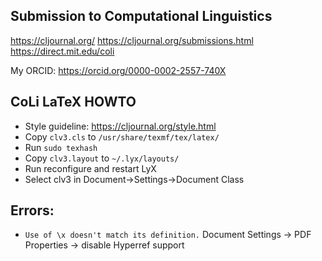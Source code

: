 
Submission to Computational Linguistics
---------------------------------------
https://cljournal.org/
https://cljournal.org/submissions.html
https://direct.mit.edu/coli

My ORCID: https://orcid.org/0000-0002-2557-740X

CoLi LaTeX HOWTO
-----------------
* Style guideline: https://cljournal.org/style.html
* Copy `clv3.cls` to `/usr/share/texmf/tex/latex/`
* Run `sudo texhash`
* Copy `clv3.layout` to `~/.lyx/layouts/`
* Run reconfigure and restart LyX
* Select clv3 in Document->Settings->Document Class


Errors:
-------
* `Use of \x doesn't match its definition.`
   Document Settings -> PDF Properties -> disable Hyperref support
